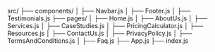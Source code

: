 src/
├── components/
│   ├── Navbar.js
│   ├── Footer.js
│   ├── Testimonials.js
├── pages/
│   ├── Home.js
│   ├── AboutUs.js
│   ├── Services.js
│   ├── CaseStudies.js
│   ├── PricingCalculator.js
│   ├── Resources.js
│   ├── ContactUs.js
│   ├── PrivacyPolicy.js
│   ├── TermsAndConditions.js
│   ├── Faq.js
├── App.js
├── index.js
